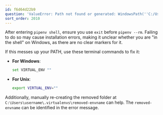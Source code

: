 ```yaml
---
id: f6d64d22b9
question: 'ValueError: Path not found or generated: WindowsPath(''C:/Users/username/.virtualenvs/envname/Scripts'')'
sort_order: 2010
---
```


After entering `pipenv shell`, ensure you use `exit` before `pipenv --rm`. Failing to do so may cause installation errors, making it unclear whether you are "in the shell" on Windows, as there are no clear markers for it.

If this messes up your PATH, use these terminal commands to fix it:

- **For Windows**:
  
  ```bash
  set VIRTUAL_ENV ""
  ```

- **For Unix**:
  
  ```bash
  export VIRTUAL_ENV=""
  ```

Additionally, manually re-creating the removed folder at `C:\Users\username\.virtualenvs\removed-envname` can help. The `removed-envname` can be identified in the error message.